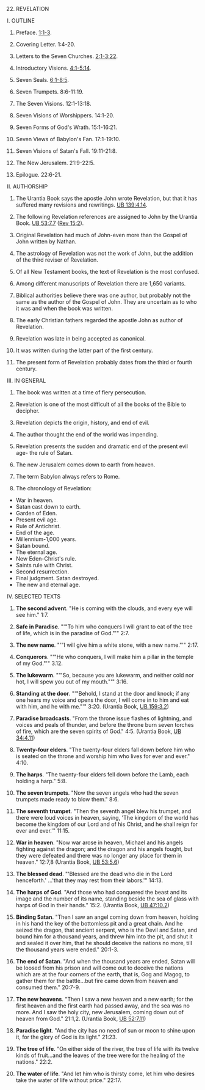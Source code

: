 


22. REVELATION

I. OUTLINE

1. Preface. [1:1-3](/en/Bible/Revelation/1#v1).

2. Covering Letter. 1:4-20.

3. Letters to the Seven Churches. [2:1-3:22](/en/Bible/Revelation/2#v1).

4. Introductory Visions. [4:1-5:14](/en/Bible/Revelation/4#v1).

5. Seven Seals. [6:1-8:5](/en/Bible/Revelation/6#v1).

6. Seven Trumpets. 8:6-11:19.

7. The Seven Visions. 12:1-13:18.

8. Seven Visions of Worshippers. 14:1-20.

9. Seven Forms of God's Wrath. 15:1-16:21.

10. Seven Views of Babylon's Fan. 17:1-19:10.

11. Seven Visions of Satan's Fall. 19:11-21:8.

12. The New Jerusalem. 21:9-22:5.

13. Epilogue. 22:6-21.

II. AUTHORSHIP

1. The Urantia Book says the apostle John wrote Revelation, but that it has suffered many revisions and rewritings. [UB 139:4.14](/en/The_Urantia_Book/139#p4_14).

2. The following Revelation references are assigned to John by the Urantia Book. [UB 53:7.7](/en/The_Urantia_Book/53#p10_2) ([Rev 15:2](/en/Bible/Revelation/15#v2)).

3. Original Revelation had much of John-even more than the Gospel of John written by Nathan.

4. The astrology of Revelation was not the work of John, but the addition of the third reviser of Revelation.

5. Of all New Testament books, the text of Revelation is the most confused.

6. Among different manuscripts of Revelation there are 1,650 variants.

7. Biblical authorities believe there was one author, but probably not the same as the author of the Gospel of John. They are uncertain as to who it was and when the book was written.

8. The early Christian fathers regarded the apostle John as author of Revelation.

9. Revelation was late in being accepted as canonical.

10. It was written during the latter part of the first century.

11. The present form of Revelation probably dates from the third or fourth century.

III. IN GENERAL

1. The book was written at a time of fiery persecution.

2. Revelation is one of the most difficult of all the books of the Bible to decipher.

3. Revelation depicts the origin, history, and end of evil.

4. The author thought the end of the world was impending.

5. Revelation presents the sudden and dramatic end of the present evil age- the rule of Satan.

6. The new Jerusalem comes down to earth from heaven.

7. The term Babylon always refers to Rome.

8. The chronology of Revelation:

- War in heaven.
- Satan cast down to earth.
- Garden of Eden.
- Present evil age.
- Rule of Antichrist.
- End of the age.
- Millennium-1,000 years.
- Satan bound.
- The eternal age.
- New Eden-Christ's rule.
- Saints rule with Christ.
- Second resurrection.
- Final judgment. Satan destroyed.
- The new and eternal age.

IV. SELECTED TEXTS

1. **The second advent**. "He is coming with the clouds, and every eye will see him." 1:7.

2. **Safe in Paradise**. "'"To him who conquers I will grant to eat of the tree of life, which is in the paradise of God."'" 2:7.

3. **The new name**. "'"I will give him a white stone, with a new name."'" 2:17.

4. **Conquerors**. "'"He who conquers, I will make him a pillar in the temple of my God."'" 3.12.

5. **The lukewarm**. "'"So, because you are lukewarm, and neither cold nor hot, I will spew you out of my mouth."'" 3:16.

6. **Standing at the door**. "'"Behold, I stand at the door and knock; if any one hears my voice and opens the door, I will come in to him and eat with him, and he with me."'" 3:20. (Urantia Book, [UB 159:3.2](/en/The_Urantia_Book/159#p3_7))

7. **Paradise broadcasts**. "From the throne issue flashes of lightning, and voices and peals of thunder, and before the throne burn seven torches of fire, which are the seven spirits of God." 4:5. (Urantia Book, [UB 34:4.11](/en/The_Urantia_Book/34#p4_11))

8. **Twenty-four elders**. "The twenty-four elders fall down before him who is seated on the throne and worship him who lives for ever and ever." 4:10.

9. **The harps**. "The twenty-four elders fell down before the Lamb, each holding a harp." 5:8.

10. **The seven trumpets**. "Now the seven angels who had the seven trumpets made ready to blow them." 8:6.

11. **The seventh trumpet**. "Then the seventh angel blew his trumpet, and there were loud voices in heaven, saying, 'The kingdom of the world has become the kingdom of our Lord and of his Christ, and he shall reign for ever and ever.'" 11:15.

12. **War in heaven**. "Now war arose in heaven, Michael and his angels fighting against the dragon; and the dragon and his angels fought, but they were defeated and there was no longer any place for them in heaven." 12:7,8 (Urantia Book, [UB 53:5.6](/en/The_Urantia_Book/53#p5_6))

13. **The blessed dead**. "'Blessed are the dead who die in the Lord henceforth.' ...'that they may rest from their labors.'" 14:13.

14. **The harps of God**. "And those who had conquered the beast and its image and the number of its name, standing beside the sea of glass with harps of God in their hands." 15:2. (Urantia Book, [UB 47:10.2](/en/The_Urantia_Book/47#p10_2))

15. **Binding Satan**. "Then I saw an angel coming down from heaven, holding in his hand the key of the bottomless pit and a great chain. And he seized the dragon, that ancient serpent, who is the Devil and Satan, and bound him for a thousand years, and threw him into the pit, and shut it and sealed it over him, that he should deceive the nations no more, till the thousand years were ended." 20:1-3.

16. **The end of Satan**. "And when the thousand years are ended, Satan will be loosed from his prison and will come out to deceive the nations which are at the four corners of the earth, that is, Gog and Magog, to gather them for the battle...but fire came down from heaven and consumed them." 20:7-9.

17. **The new heavens**. "Then I saw a new heaven and a new earth; for the first heaven and the first earth had passed away, and the sea was no more. And I saw the holy city, new Jerusalem, coming down out of heaven from God." 21:1,2. (Urantia Book, [UB 52:7.11](/en/The_Urantia_Book/52#p7_11))

18. **Paradise light**. "And the city has no need of sun or moon to shine upon it, for the glory of God is its light." 21:23.

19. **The tree of life**. "On either side of the river, the tree of life with its twelve kinds of fruit...and the leaves of the tree were for the healing of the nations." 22:2.

20. **The water of life**. "And let him who is thirsty come, let him who desires take the water of life without price." 22:17.